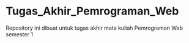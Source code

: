 # Tugas_Akhir_Pemrograman_Web
Repository ini dibuat untuk tugas akhir mata kuliah Pemrograman Web semester 1
